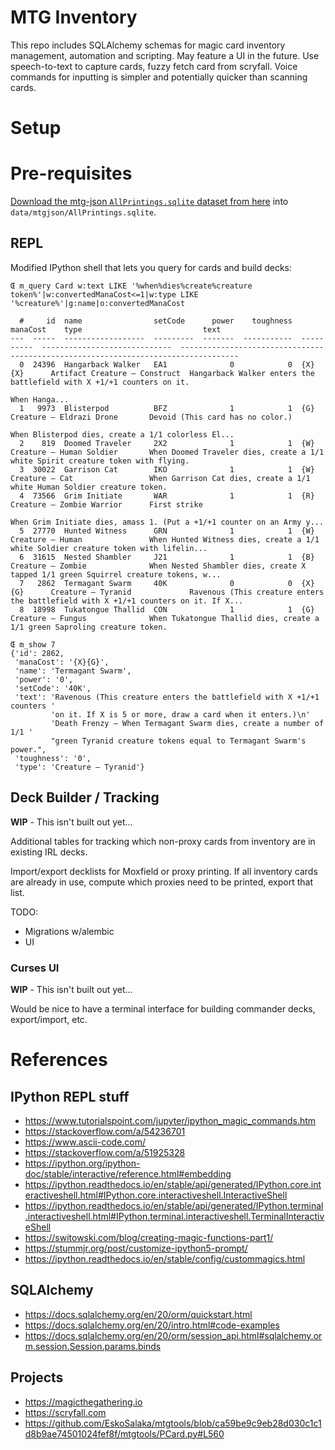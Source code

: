 # MTG Inventory

This repo includes SQLAlchemy schemas for magic card inventory
management, automation and scripting. May feature a UI in the
future. Use speech-to-text to capture cards, fuzzy fetch card from
scryfall. Voice commands for inputting is simpler and potentially
quicker than scanning cards.

# Setup

# Pre-requisites

[Download the mtg-json `AllPrintings.sqlite` dataset from
here](https://mtgjson.com/downloads/all-files/#allprintings) into
`data/mtgjson/AllPrintings.sqlite`.

## REPL

Modified IPython shell that lets you query for cards and build decks:

    Œ m_query Card w:text LIKE '%when%dies%create%creature token%'|w:convertedManaCost<=1|w:type LIKE '%creature%'|g:name|o:convertedManaCost

      #     id  name                setCode      power    toughness  manaCost    type                           text
    ---  -----  ------------------  ---------  -------  -----------  ----------  -----------------------------  -----------------------------------------------------------------------------------
      0  24396  Hangarback Walker   EA1              0            0  {X}{X}      Artifact Creature — Construct  Hangarback Walker enters the battlefield with X +1/+1 counters on it.
                                                                                                                When Hanga...
      1   9973  Blisterpod          BFZ              1            1  {G}         Creature — Eldrazi Drone       Devoid (This card has no color.)
                                                                                                                When Blisterpod dies, create a 1/1 colorless El...
      2    819  Doomed Traveler     2X2              1            1  {W}         Creature — Human Soldier       When Doomed Traveler dies, create a 1/1 white Spirit creature token with flying.
      3  30022  Garrison Cat        IKO              1            1  {W}         Creature — Cat                 When Garrison Cat dies, create a 1/1 white Human Soldier creature token.
      4  73566  Grim Initiate       WAR              1            1  {R}         Creature — Zombie Warrior      First strike
                                                                                                                When Grim Initiate dies, amass 1. (Put a +1/+1 counter on an Army y...
      5  27770  Hunted Witness      GRN              1            1  {W}         Creature — Human               When Hunted Witness dies, create a 1/1 white Soldier creature token with lifelin...
      6  31615  Nested Shambler     J21              1            1  {B}         Creature — Zombie              When Nested Shambler dies, create X tapped 1/1 green Squirrel creature tokens, w...
      7   2862  Termagant Swarm     40K              0            0  {X}{G}      Creature — Tyranid             Ravenous (This creature enters the battlefield with X +1/+1 counters on it. If X...
      8  18998  Tukatongue Thallid  CON              1            1  {G}         Creature — Fungus              When Tukatongue Thallid dies, create a 1/1 green Saproling creature token.

    Œ m_show 7
    {'id': 2862,
     'manaCost': '{X}{G}',
     'name': 'Termagant Swarm',
     'power': '0',
     'setCode': '40K',
     'text': 'Ravenous (This creature enters the battlefield with X +1/+1 counters '
             'on it. If X is 5 or more, draw a card when it enters.)\n'
             'Death Frenzy — When Termagant Swarm dies, create a number of 1/1 '
             "green Tyranid creature tokens equal to Termagant Swarm's power.",
     'toughness': '0',
     'type': 'Creature — Tyranid'}

## Deck Builder / Tracking

**WIP** - This isn't built out yet...

Additional tables for tracking which non-proxy cards from inventory are
in existing IRL decks.

Import/export decklists for Moxfield or proxy printing. If all inventory
cards are already in use, compute which proxies need to be printed,
export that list.

TODO:

* Migrations w/alembic
* UI

### Curses UI

**WIP** - This isn't built out yet...

Would be nice to have a terminal interface for building commander decks,
export/import, etc.

# References

## IPython REPL stuff

- https://www.tutorialspoint.com/jupyter/ipython_magic_commands.htm
- https://stackoverflow.com/a/54236701
- https://www.ascii-code.com/
- https://stackoverflow.com/a/51925328
- https://ipython.org/ipython-doc/stable/interactive/reference.html#embedding
- https://ipython.readthedocs.io/en/stable/api/generated/IPython.core.interactiveshell.html#IPython.core.interactiveshell.InteractiveShell
- https://ipython.readthedocs.io/en/stable/api/generated/IPython.terminal.interactiveshell.html#IPython.terminal.interactiveshell.TerminalInteractiveShell
- https://switowski.com/blog/creating-magic-functions-part1/
- https://stummjr.org/post/customize-ipython5-prompt/
- https://ipython.readthedocs.io/en/stable/config/custommagics.html

## SQLAlchemy

- https://docs.sqlalchemy.org/en/20/orm/quickstart.html
- https://docs.sqlalchemy.org/en/20/intro.html#code-examples
- https://docs.sqlalchemy.org/en/20/orm/session_api.html#sqlalchemy.orm.session.Session.params.binds

## Projects

- https://magicthegathering.io
- https://scryfall.com
- https://github.com/EskoSalaka/mtgtools/blob/ca59be9c9eb28d030c1c1d8b9ae74501024fef8f/mtgtools/PCard.py#L560
